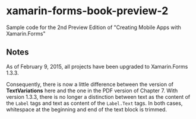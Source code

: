 # xamarin-forms-book-preview-2
Sample code for the 2nd Preview Edition of "Creating Mobile Apps with Xamarin.Forms"

Notes
-----

As of February 9, 2015, all projects have been upgraded to Xamarin.Forms 1.3.3. 

Consequently, there is now a little difference between the version of **TextVariations** here and the one in the PDF version of Chapter 7. With version 1.3.3, there is no longer a distinction between text as the content of the `Label` tags and text as content of the `Label.Text` tags. In both cases, whitespace at the beginning and end of the text block is trimmed.  

